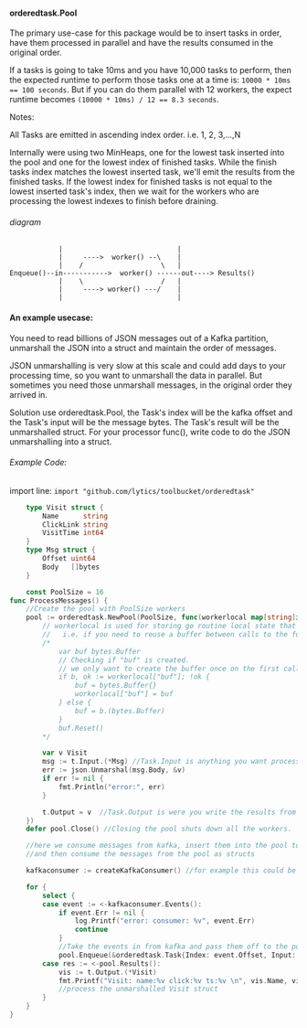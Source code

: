 #### orderedtask.Pool 

The primary use-case for this package would be to insert tasks in order, have them
processed in parallel and have the results consumed in the original order.  

If a tasks is going to take 10ms and you have 10,000 tasks to perform, then the expected runtime
to perform those tasks one at a time is: `10000 * 10ms == 100 seconds`.  But if you can do them 
parallel with 12 workers, the expect runtime becomes `(10000 * 10ms) / 12 == 8.3 seconds`.

Notes: 

All Tasks are emitted in ascending index order.   i.e. 1, 2, 3,...,N

Internally were using two MinHeaps, one for the lowest task inserted into the pool and 
one for the lowest index of finished tasks.  While the finish tasks index matches the
lowest inserted task, we'll emit the results from the finished tasks.  If the lowest
index for finished tasks is not equal to the lowest inserted task's index, then we wait for
the workers who are processing the lowest indexes to finish before draining.

###### diagram 

```
	        |                            |
	        |     ---->  worker() --\    |
	        |    /                   \   |
Enqueue()--in----------->  worker() ------out----> Results()
	        |    \                   /   |
	        |     ----> worker() ---/    |
	        |                            |
```



#### An example usecase:

You need to read billions of JSON messages out of a Kafka partition, unmarshall the JSON
into a struct and maintain the order of messages.

JSON unmarshalling is very slow at this scale and could add days to your processing time, so you want
to unmarshall the data in parallel.  But sometimes you need those unmarshall messages, in the
original order they arrived in.

Solution use orderedtask.Pool, the Task's index will be the kafka offset and the Task's input
will be the message bytes.   The Task's result will be the unmarshalled struct.  For your
processor func(),  write code to do the JSON unmarshalling into a struct.


###### Example Code:
import line: `import "github.com/lytics/toolbucket/orderedtask"`


```go
	type Visit struct {
		Name      string
		ClickLink string
		VisitTime int64
	}
	type Msg struct {
		Offset uint64
		Body   []bytes
	}

	const PoolSize = 16
func ProcessMessages() {
	//Create the pool with PoolSize workers
	pool := orderedtask.NewPool(PoolSize, func(workerlocal map[string]interface{}, t *orderedtask.Task) {
		// workerlocal is used for storing go routine local state that isn't shared between workers.
		//   i.e. if you need to reuse a buffer between calls to the function. 
		/*
			var buf bytes.Buffer
			// Checking if "buf" is created.
			// we only want to create the buffer once on the first call to this worker!
			if b, ok := workerlocal["buf"]; !ok { 
				buf = bytes.Buffer{}
				workerlocal["buf"] = buf
			} else {
				buf = b.(bytes.Buffer)
			}
			buf.Reset()
		*/

		var v Visit
		msg := t.Input.(*Msg) //Task.Input is anything you want processed in the pull.
		err := json.Unmarshal(msg.Body, &v)
		if err != nil {
			fmt.Println("error:", err)
		}

		t.Output = v  //Task.Output is were you write the results from the task.
	})
	defer pool.Close() //Closing the pool shuts down all the workers.

	//here we consume messages from kafka, insert them into the pool to be unmarshalled
	//and then consume the messages from the pool as structs

	kafkaconsumer := createKafkaConsumer() //for example this could be a https://github.com/Shopify/sarama consumer, reading messages from kafka8.

	for {
		select {
		case event := <-kafkaconsumer.Events():
			if event.Err != nil {
				log.Printf("error: consumer: %v", event.Err)
				continue
			}
			//Take the events in from kafka and pass them off to the pool to be unmarshal'ed
			pool.Enqueue(&orderedtask.Task{Index: event.Offset, Input: &Msg{event.Offset, event.Message}})
		case res := <-pool.Results():
			vis := t.Output.(*Visit)
			fmt.Printf("Visit: name:%v click:%v ts:%v \n", vis.Name, vis.ClickLink, vis.VisitTime)
			//process the unmarshalled Visit struct
		}
	}
}
```







